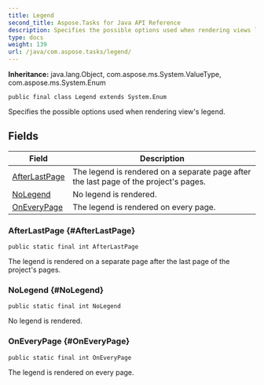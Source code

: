 ```yaml
---
title: Legend
second_title: Aspose.Tasks for Java API Reference
description: Specifies the possible options used when rendering views legend.
type: docs
weight: 139
url: /java/com.aspose.tasks/legend/
---
```


**Inheritance:**
java.lang.Object, com.aspose.ms.System.ValueType, com.aspose.ms.System.Enum
```
public final class Legend extends System.Enum
```

Specifies the possible options used when rendering view's legend.
## Fields

| Field | Description |
| --- | --- |
| [AfterLastPage](#AfterLastPage) | The legend is rendered on a separate page after the last page of the project's pages. |
| [NoLegend](#NoLegend) | No legend is rendered. |
| [OnEveryPage](#OnEveryPage) | The legend is rendered on every page. |
### AfterLastPage {#AfterLastPage}
```
public static final int AfterLastPage
```


The legend is rendered on a separate page after the last page of the project's pages.

### NoLegend {#NoLegend}
```
public static final int NoLegend
```


No legend is rendered.

### OnEveryPage {#OnEveryPage}
```
public static final int OnEveryPage
```


The legend is rendered on every page.

